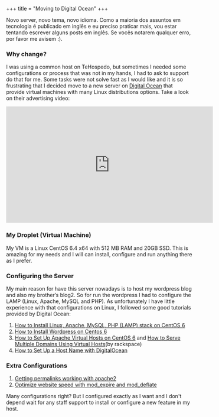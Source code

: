 +++
title = "Moving to Digital Ocean"
+++

Novo server, novo tema, novo idioma. Como a maioria dos assuntos em tecnologia é publicado em inglês e eu preciso praticar mais, vou estar tentando escrever alguns posts em inglês. Se vocês notarem qualquer erro, por favor me avisem :).

### Why change?

I was using a common host on TeHospedo, but sometimes I needed some configurations or process that was not in my hands, I had to ask to support do that for me. Some tasks were not solve fast as I would like and it is so frustrating that I decided move to a new server on [Digital Ocean](https://www.digitalocean.com/) that provide virtual machines with many Linux distributions options. Take a look on their advertising video:

<iframe src="http://www.youtube.com/embed/vHZLCahai4Q" height="315" width="560" allowfullscreen="" frameborder="0"></iframe>

### My Droplet (Virtual Machine)

My VM is a Linux CentOS 6.4 x64 with 512 MB RAM and 20GB SSD. This is amazing for my needs and I will can install, configure and run anything there as I prefer.

### Configuring the Server

My main reason for have this server nowadays is to host my wordpress blog and also my brother’s blog2. So for run the wordpress I had to configure the LAMP (Linux, Apache, MySQL and PHP). As unfortunately I have little experience with that configurations on Linux, I followed some good tutorials provided by Digital Ocean:

1.  [How to Install Linux, Apache, MySQL, PHP (LAMP) stack on CentOS 6](https://www.digitalocean.com/community/articles/how-to-install-linux-apache-mysql-php-lamp-stack-on-centos-6)
2.  [How to Install Wordpress on Centos 6](https://www.digitalocean.com/community/articles/how-to-install-wordpress-on-centos-6--2)
3.  [How to Set Up Apache Virtual Hosts on CentOS 6](https://www.digitalocean.com/community/articles/how-to-set-up-apache-virtual-hosts-on-centos-6) and [How to Serve Multiple Domains Using Virtual Hosts](http://www.rackspace.com/knowledge_center/article/how-to-serve-multiple-domains-using-virtual-hosts)(by rackspace)
4.  [How to Set Up a Host Name with DigitalOcean](https://www.digitalocean.com/community/articles/how-to-set-up-a-host-name-with-digitalocean)

### Extra Configurations

1.  [Getting permalinks working with apache2](http://ingolfzp.com/2009/03/getting-permalinks-working-with-apache2/)
2.  [Optimize website speed with mod_expire and mod_deflate](http://www.linux-faqs.info/apache/optimize-website-speed-with-mod-expire-and-mod-deflate)

Many configurations right? But I configured exactly as I want and I don't depend wait for any staff support to install or configure a new feature in my host.

